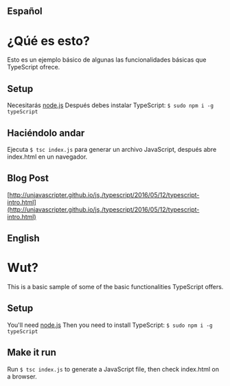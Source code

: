 ## Español

# ¿Qúé es esto?

Esto es un ejemplo básico de algunas las funcionalidades básicas que TypeScript ofrece.

## Setup

Necesitarás [node.js](https://github.com/nodesource/distributions)
Después debes instalar TypeScript: `$ sudo npm i -g typeScript`

## Haciéndolo andar

Ejecuta `$ tsc index.js` para generar un archivo JavaScript, después abre index.html en un navegador.

## Blog Post

[http://unjavascripter.github.io/js,/typescript/2016/05/12/typescript-intro.html](http://unjavascripter.github.io/js,/typescript/2016/05/12/typescript-intro.html)






## English

# Wut?

This is a basic sample of some of the basic functionalities TypeScript offers.

## Setup

You'll need [node.js](https://github.com/nodesource/distributions)
Then you need to install TypeScript: `$ sudo npm i -g typeScript`

## Make it run

Run `$ tsc index.js` to generate a JavaScript file, then check index.html on a browser.
